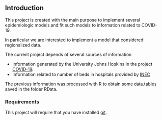 
<!-- README.md is generated from README.Rmd. Please edit that file -->

## Introduction

This project is created with the main purpose to implement several
epidemiologic models and fit such models to information related to
COVID-19.

In particular we are interested to implement a model that considered
regionalized data.

The current project depends of several sources of information:

  - Information generated by the University Johns Hopkins in the project
    [COVID-19](https://github.com/CSSEGISandData/COVID-19).
  - Information related to number of beds in hospitals provided by
    [INEC](https://www.ecuadorencifras.gob.ec/camas-y-egresos-hospitalarios/)

The previous information was processed with R to obtain some data.tables
saved in the folder RData.

### Requirements

This project will require that you have installed
[git](https://git-scm.com/).
